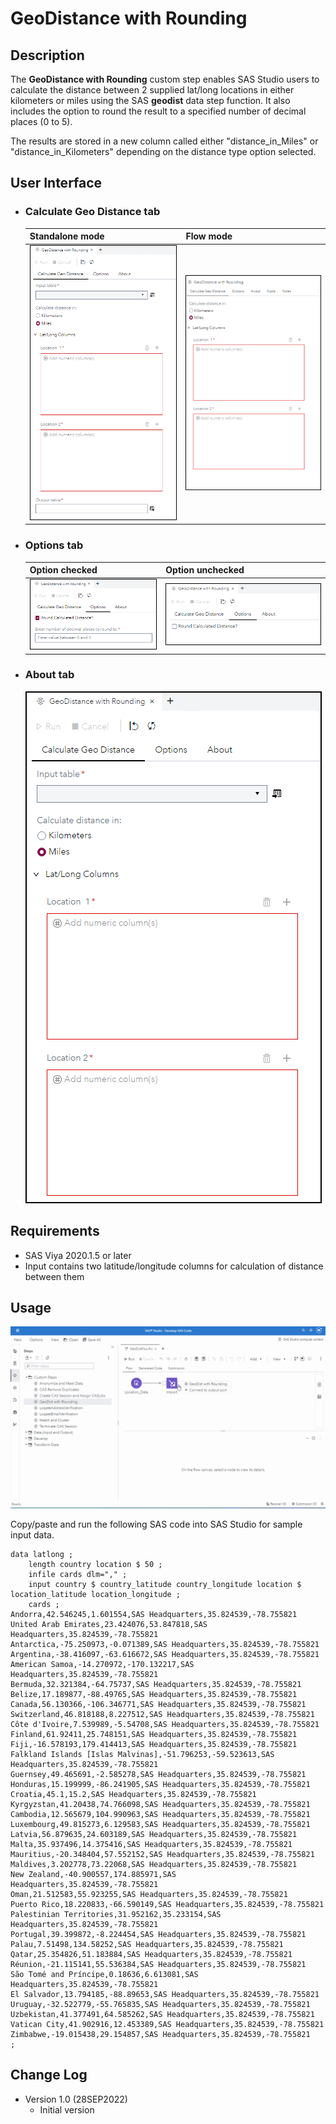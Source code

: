 # GeoDistance with Rounding

## Description

The **GeoDistance with Rounding** custom step enables SAS Studio users to calculate the distance between 2 supplied lat/long locations in either kilometers or miles using the SAS **geodist** data step function.  It also includes the option to round the result to a specified number of decimal places (0 to 5).

The results are stored in a new column called either "distance_in_Miles" or "distance_in_Kilometers" depending on the distance type option selected.


## User Interface

* ### **Calculate Geo Distance** tab ###

   | Standalone mode | Flow mode |
   | --- | --- |
   | ![](img/Calculate_GeoDist_StandAlone.png) | ![](img/Calculate_GeoDist_Flow.png) |

* ### **Options** tab ###

   | Option checked | Option unchecked |
   | --- | --- |
   ![](img/Calculate_GeoDist_Options_Checked.png) | ![](img/Calculate_GeoDist_Options_Unchecked.png)

* ### **About** tab ###

   ![](img/Calculate_GeoDist_About.png)

## Requirements

* SAS Viya 2020.1.5 or later
* Input contains two latitude/longitude columns for calculation of distance between them


## Usage

![](img/GeoDistWithRounding.gif)

Copy/paste and run the following SAS code into SAS Studio for sample input data.
```sas
data latlong ;
	length country location $ 50 ;
	infile cards dlm="," ;
	input country $ country_latitude country_longitude location $ location_latitude location_longitude ;
	cards ;
Andorra,42.546245,1.601554,SAS Headquarters,35.824539,-78.755821
United Arab Emirates,23.424076,53.847818,SAS Headquarters,35.824539,-78.755821
Antarctica,-75.250973,-0.071389,SAS Headquarters,35.824539,-78.755821
Argentina,-38.416097,-63.616672,SAS Headquarters,35.824539,-78.755821
American Samoa,-14.270972,-170.132217,SAS Headquarters,35.824539,-78.755821
Bermuda,32.321384,-64.75737,SAS Headquarters,35.824539,-78.755821
Belize,17.189877,-88.49765,SAS Headquarters,35.824539,-78.755821
Canada,56.130366,-106.346771,SAS Headquarters,35.824539,-78.755821
Switzerland,46.818188,8.227512,SAS Headquarters,35.824539,-78.755821
Côte d'Ivoire,7.539989,-5.54708,SAS Headquarters,35.824539,-78.755821
Finland,61.92411,25.748151,SAS Headquarters,35.824539,-78.755821
Fiji,-16.578193,179.414413,SAS Headquarters,35.824539,-78.755821
Falkland Islands [Islas Malvinas],-51.796253,-59.523613,SAS Headquarters,35.824539,-78.755821
Guernsey,49.465691,-2.585278,SAS Headquarters,35.824539,-78.755821
Honduras,15.199999,-86.241905,SAS Headquarters,35.824539,-78.755821
Croatia,45.1,15.2,SAS Headquarters,35.824539,-78.755821
Kyrgyzstan,41.20438,74.766098,SAS Headquarters,35.824539,-78.755821
Cambodia,12.565679,104.990963,SAS Headquarters,35.824539,-78.755821
Luxembourg,49.815273,6.129583,SAS Headquarters,35.824539,-78.755821
Latvia,56.879635,24.603189,SAS Headquarters,35.824539,-78.755821
Malta,35.937496,14.375416,SAS Headquarters,35.824539,-78.755821
Mauritius,-20.348404,57.552152,SAS Headquarters,35.824539,-78.755821
Maldives,3.202778,73.22068,SAS Headquarters,35.824539,-78.755821
New Zealand,-40.900557,174.885971,SAS Headquarters,35.824539,-78.755821
Oman,21.512583,55.923255,SAS Headquarters,35.824539,-78.755821
Puerto Rico,18.220833,-66.590149,SAS Headquarters,35.824539,-78.755821
Palestinian Territories,31.952162,35.233154,SAS Headquarters,35.824539,-78.755821
Portugal,39.399872,-8.224454,SAS Headquarters,35.824539,-78.755821
Palau,7.51498,134.58252,SAS Headquarters,35.824539,-78.755821
Qatar,25.354826,51.183884,SAS Headquarters,35.824539,-78.755821
Réunion,-21.115141,55.536384,SAS Headquarters,35.824539,-78.755821
São Tomé and Príncipe,0.18636,6.613081,SAS Headquarters,35.824539,-78.755821
El Salvador,13.794185,-88.89653,SAS Headquarters,35.824539,-78.755821
Uruguay,-32.522779,-55.765835,SAS Headquarters,35.824539,-78.755821
Uzbekistan,41.377491,64.585262,SAS Headquarters,35.824539,-78.755821
Vatican City,41.902916,12.453389,SAS Headquarters,35.824539,-78.755821
Zimbabwe,-19.015438,29.154857,SAS Headquarters,35.824539,-78.755821
;
```

## Change Log

* Version 1.0 (28SEP2022)
    * Initial version

